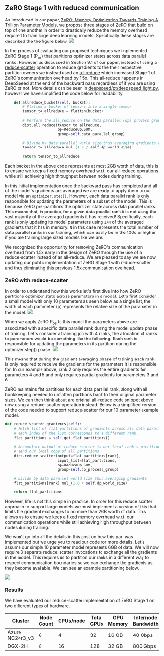 ## ZeRO Stage 1 with reduced communication

As introduced in our paper, [ZeRO: Memory Optimization Towards Training A Trillion Parameter Models](https://arxiv.org/abs/1910.02054), we propose three stages of ZeRO that build on top of one another in order to drastically reduce the memory overhead required to train large deep learning models. Specifically these stages are described the the figure below.
![](/ghpages-test/assets/images/zero_stages.PNG)

In the process of evaluating our proposed techniques we implemented ZeRO Stage 1 (P<sub>os</sub>) that partitions optimizer states across data parallel ranks. However, as discussed in Section 9.1 of our paper, instead of using a [reduce-scatter](https://docs.nvidia.com/deeplearning/sdk/nccl-developer-guide/docs/usage/operations.html#reducescatter) operation to reduce gradients to the their respective partition owners we instead used an [all-reduce](https://docs.nvidia.com/deeplearning/sdk/nccl-developer-guide/docs/usage/operations.html#allreduce) which increased Stage 1 of ZeRO's communication overhead by 1.5x. This all-reduce happens in DeepSpeed at the end of the backward pass regardless of if you are using ZeRO or not. More details can be seen in [deepspeed/pt/deepspeed_light.py](https://github.com/microsoft/DeepSpeed/blob/90017d3a31beee0ef5421ac08edcd0fa441eea11/deepspeed/pt/deepspeed_light.py#L802-L827), however we have simplified the code below for readability.

```python
    def allreduce_bucket(self, bucket):
        # Flatten a bucket of tensors into a single tensor
        tensor_to_allreduce = flatten(bucket)
        
        # Perform the all_reduce on the data parallel (dp) process group
        dist.all_reduce(tensor_to_allreduce, 
                        op=ReduceOp.SUM, 
                        group=self.data_parallel_group)

        # Divide by data parallel world size thus averaging gradients across ranks
        tensor_to_allreduce.mul_(1.0 / self.dp_world_size)
        
        return tensor_to_allreduce
```

Each bucket in the above code represents at most 2GB worth of data, this is to ensure we keep a fixed memory overhead w.r.t. our all-reduce operations while still achieving high throughput between nodes during training.

In this initial implementation once the backward pass has completed and all of the model's gradients are averaged we are ready to apply them to our model via an `optimizer.step()`. However, each data parallel rank is only responsible for updating the parameters of a subset of the model. This is because ZeRO pre-partitions the optimizer state across data parallel ranks. This means that, in practice, for a given data parallel rank it is not using the vast majority of the averaged gradients it has received! Specifically, each rank is only updating its model parameters using `1/N` of the averaged gradients that it has in memory. `N` in this case represents the total number of data parallel ranks in our training, which can easily be in the 100s or higher if you are training large sized models like we are.

We recognized the opportunity for removing ZeRO's communication overhead from 1.5x early in the design of ZeRO through the use of a reduce-scatter instead of an all-reduce. We are pleased to say we are now updating our public implementation of ZeRO Stage 1 with reduce-scatter and thus eliminating this previous 1.5x communication overhead.

### ZeRO with reduce-scatter

In order to understand how this works let's first dive into how ZeRO partitions optimizer state across parameters in a model. Let's first consider a small model with only 10 parameters as seen below as a single list, the width of each parameter (p) represents the relative size of the parameter in the model.
![](/ghpages-test/assets/images/zero_params.PNG)

When we apply ZeRO P<sub>os</sub> to this model the parameters above are associated with a specific data parallel rank during the model update phase of training. Let's consider a training job with 4 ranks, the allocation of ranks to parameters would be something like the following. Each rank is responsible for updating the parameters in its partition during the optimizer.step() phase.
![](/ghpages-test/assets/images/zero_params_ranks.PNG)

This means that during the gradient averaging phase of training each rank is only required to receive the gradients for the parameters it is responsible for. In our example above, rank 2 only requires the entire gradients for parameters 4 and 5 and only requires partial gradients for parameters 3 and 6.

ZeRO maintains flat partitions for each data parallel rank, along with all bookkeeping needed to unflatten partitions back to their original parameter sizes. We can then think about are original all-reduce code snippet above now using a reduce-scatter operation instead. Below is a simplified version of the code needed to support reduce-scatter for our 10 parameter example model.

```python
def reduce_scatter_gradients(self):
    # Fetch list of flat partitions of gradients across all data parallel ranks,
    # each index of the list corresponds to a different rank.
    flat_partitions = self.get_flat_partitions()
    
    # Accumulate output of reduce scatter is our local rank's partition, 
    # send our local copy of all partitions.
	dist.reduce_scatter(output=flat_partitions[rank],
                        input_list=flat_partitions,
                        op=ReduceOp.SUM,
                        group=self.dp_process_group)

    # Divide by data parallel world size thus averaging gradients
    flat_partitions[rank].mul_(1.0 / self.dp_world_size)
    
	return flat_partitions
```

However, life is not this simple in practice. In order for this reduce scatter approach to support large models we must implement a version of this that limits the gradient exchanges to no more than 2GB worth of data. This allows us to ensure we keep a fixed memory overhead w.r.t. our communication operations while still achieving high throughput between nodes during training.

We won't go into all the details in this post on how this part was implemented but we urge you to read our code for more details. Let's assume our simple 10 parameter model represents 6GB of data. We will now require 3 separate reduce_scatter invocations to exchange all the gradients in the model. This requires us to partition our ranks in a different way to respect communication boundaries so we can exchange the gradients as they become available. We can see an example partitioning below.

![](/ghpages-test/assets/images/zero_w_comm.PNG)

### Results

We have evaluated our reduce-scatter implementation of ZeRO Stage 1 on two different types of hardware. 

| Cluster         | Node Count | GPUs/node | Total GPUs | GPU Memory | Internode Bandwidth |
| --------------- | ---------- | --------- | ---------- | ---------- | ------------------- |
| Azure NC24r3_v3 | 8          | 4         | 32         | 16 GB      | 40 Gbps             |
| DGX-2H          | 8          | 16        | 128        | 32 GB      | 800 Gbps            |

